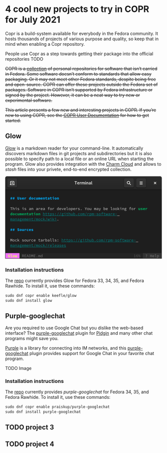 # 4 cool new projects to try in COPR for July 2021

Copr is a build-system available for everybody in the Fedora
community. It hosts thousands of projects of various purpose and
quality, so keep that in mind when enabling a Copr repository.

People use Copr as a step towards getting their package into the
official repositories TODO



~~COPR is a [collection][copr] of personal repositories for software
that isn’t carried in Fedora. Some software doesn’t conform to
standards that allow easy packaging. Or it may not meet other Fedora
standards, despite being free and open-source. COPR can offer these
projects outside the Fedora set of packages. Software in COPR isn’t
supported by Fedora infrastructure or signed by the project. However,
it can be a neat way to try new or experimental software.~~

~~This article presents a few new and interesting projects in COPR. If
you’re new to using COPR, see the [COPR User Documentation][copr-docs]
for how to get started.~~



## Glow
[Glow][glow] is a markdown reader for your command-line. It
automatically discovers markdown files in git projects and
subdirectories but it is also possible to specify path to a local file
or an online URL when starting the program. Glow also provides
integration with the [Charm Cloud][charm-cloud] and allows to _stash_
files into your privete, end-to-end encrypted collection.

![Glow][glow-img]

### Installation instructions

The [repo][glow-copr] currently provides Glow for Fedora
33, 34, 35, and Fedora Rawhide. To install it, use these commands:

```
sudo dnf copr enable keefle/glow
sudo dnf install glow
```


## Purple-googlechat
Are you required to use Google Chat but you dislike the web-based
interface? The [purple-googlechat][purple-googlechat] plugin for
[Pidgin][pidgin] and many other chat programs might save you.


[Purple][purple] is a library for connecting into IM networks, and
this [purple-googlechat][purple-googlechat] plugin provides support
for Google Chat in your favorite chat program.

TODO Image

### Installation instructions

The [repo][purple-googlechat-copr] currently provides
_purple-googlechat_ for Fedora 34, 35, and Fedora Rawhide. To install
it, use these commands:

```
sudo dnf copr enable praiskup/purple-googlechat
sudo dnf install purple-googlechat
```


## TODO project 3


## TODO project 4



[copr]: https://copr.fedorainfracloud.org/
[copr-docs]: https://docs.pagure.org/copr.copr/user_documentation.html


[glow]: https://github.com/charmbracelet/glow
[glow-copr]: https://copr.fedorainfracloud.org/coprs/keefle/glow/
[glow-img]: img/glow.png
[charm-cloud]: https://www.charm.sh/


[purple-googlechat]: https://github.com/EionRobb/purple-googlechat
[purple-googlechat-copr]: https://copr.fedorainfracloud.org/coprs/praiskup/purple-googlechat/
[purple-googlechat-img]: #
[pidgin]: https://pidgin.im/
[purple]: https://developer.pidgin.im/wiki/WhatIsLibpurple
